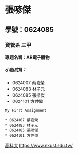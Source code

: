 # 張喭傑

## 學號：0624085

### 資管系 三甲

#### 專題名稱：AR電子寵物

##### 小組成員：
* 0624007 蔡嘉榮
* 0624083 林子元
* 0624085 張喭傑
* 0624101 方仲偉

`My First Assignment`

```
* 0624007 蔡嘉榮
* 0624083 林子元
* 0624085 張喭傑
* 0624101 方仲偉
```

[高科大](https://www.nkust.edu.tw/)
<https://www.nkust.edu.tw/>
